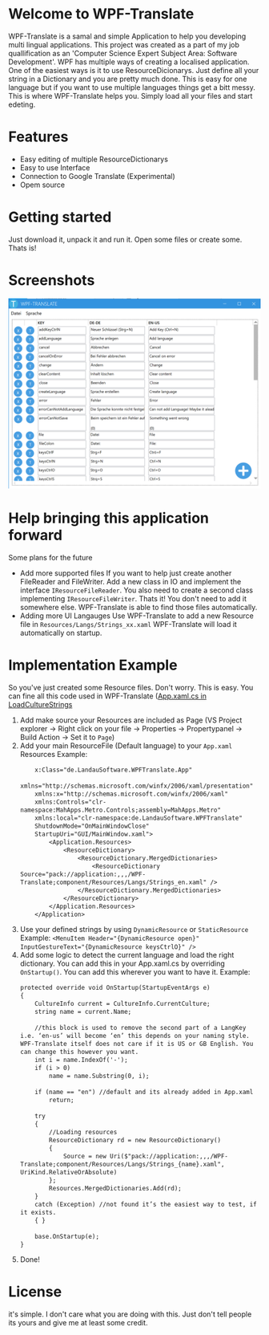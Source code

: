 # Welcome to WPF-Translate
WPF-Translate is a samal and simple Application to help you developing multi lingual applications.
This project was created as a part of my job quallification as an 'Computer Science Expert Subject Area: Software Development'.
WPF has multiple ways of creating a localised application. One of the easiest ways is it to use ResourceDicionarys. Just define all your string in a Dictionary and you are pretty much done. This is easy for one language but if you want to use multiple languages things get a bitt messy. This is where WPF-Translate helps you. Simply load all your files and start edeting.

# Features

 - Easy editing of multiple ResourceDictionarys
 - Easy to use Interface
 - Connection to Google Translate (Experimental)
 - Opem source

# Getting started
Just download it, unpack it and run it.
Open some files or create some. Thats is!

# Screenshots
![enter image description here](https://raw.githubusercontent.com/Jan18101997/WPF-Translate/master/screenshots/MainWindow.png)

# Help bringing this application forward
Some plans for the future

 - Add more supported files
   If you want to help just create another FileReader and FileWriter. Add a new class in IO and implement the interface `IResourceFileReader`. You also need to create a second class implementing `IResourceFileWriter`. Thats it! You don't need to add it somewhere else. WPF-Translate is able to find those files automatically.
 - Adding more UI Langauges
   Use WPF-Translate to add a new Resource file in `Resources/Langs/Strings_xx.xaml` WPF-Translate will load it automatically on startup.

# Implementation Example
So you've just created some Resource files. Don't worry. This is easy.
You can fine all this code used in WPF-Translate ([App.xaml.cs in LoadCultureStrings](https://raw.githubusercontent.com/Jan18101997/WPF-Translate/master/src/WPF-Translate/App.xaml.cs)

1. Add make source your Resources are included as Page (VS Project explorer -> Right click on your file -> Properties -> Propertypanel -> Build Action -> Set it to `Page`)
2. Add your main ResourceFile (Default language) to your `App.xaml` Resources
    Example: 
	```<Application
		x:Class="de.LandauSoftware.WPFTranslate.App"
		xmlns="http://schemas.microsoft.com/winfx/2006/xaml/presentation"
		xmlns:x="http://schemas.microsoft.com/winfx/2006/xaml"
		xmlns:Controls="clr-namespace:MahApps.Metro.Controls;assembly=MahApps.Metro"
		xmlns:local="clr-namespace:de.LandauSoftware.WPFTranslate"
		ShutdownMode="OnMainWindowClose"
		StartupUri="GUI/MainWindow.xaml">
			<Application.Resources>
				<ResourceDictionary>
					<ResourceDictionary.MergedDictionaries>
						<ResourceDictionary Source="pack://application:,,,/WPF-Translate;component/Resources/Langs/Strings_en.xaml" />
					</ResourceDictionary.MergedDictionaries>
				</ResourceDictionary>
			</Application.Resources>
		</Application>

3. Use your defined strings by using `DynamicResource` or `StaticResource`
    Example: 
    ```<MenuItem Header="{DynamicResource open}" InputGestureText="{DynamicResource keysCtrlO}" />```
4. Add some logic to detect the current language and load the right dictionary. You can add this in your App.xaml.cs by overriding `OnStartup()`. You can add this wherever you want to have it.
    Example:
    ```
    protected override void OnStartup(StartupEventArgs e)
	{
		CultureInfo current = CultureInfo.CurrentCulture;
		string name = current.Name;
		
		//this block is used to remove the second part of a LangKey i.e. ‘en-us’ will become ‘en’ this depends on your naming style. WPF-Translate itself does not care if it is US or GB English. You can change this however you want.
		int i = name.IndexOf('-');
		if (i > 0)
			name = name.Substring(0, i);
			
		if (name == "en") //default and its already added in App.xaml
			return;
			
		try
		{
			//Loading resources
			ResourceDictionary rd = new ResourceDictionary()
			{
				Source = new Uri($"pack://application:,,,/WPF-Translate;component/Resources/Langs/Strings_{name}.xaml", UriKind.RelativeOrAbsolute)
			};
			Resources.MergedDictionaries.Add(rd);
		}
		catch (Exception) //not found it’s the easiest way to test, if it exists.
		{ }
	
		base.OnStartup(e);
	}
5. Done!

# License
it's simple. I don't care what you are doing with this. Just don't tell people its yours and give me at least some credit.
